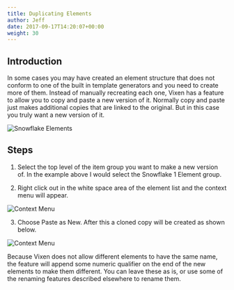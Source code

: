 ```yaml
---
title: Duplicating Elements
author: Jeff
date: 2017-09-17T14:20:07+00:00
weight: 30
---
```

## Introduction ##

In some cases you may have created an element structure that does not conform to one of the built in template generators and you need to create more of them. Instead of manually recreating each one, Vixen has a feature to allow you to copy and paste a new version of it. Normally copy and paste just makes additional copies that are linked to the original. But in this case you truly want a new version of it.

![Snowflake Elements](/images/docs/usage/display-setup/display-elements/SnowflakeElements.png)

## Steps ##

1. Select the top level of the item group you want to make a new version of. In the example above I would select the Snowflake 1 Element group.

2. Right click out in the white space area of the element list and the context menu will appear.

![Context Menu](/images/docs/usage/display-setup/display-elements/ContextMenu.png)

3. Choose Paste as New. After this a cloned copy will be created as shown below.

![Context Menu](/images/docs/usage/display-setup/display-elements/SnowFlakeDuplicate.png)

Because Vixen does not allow different elements to have the same name, the feature will append some numeric qualifier on the end of the new elements to make them different. You can leave these as is, or use some of the renaming features described elsewhere to rename them.
